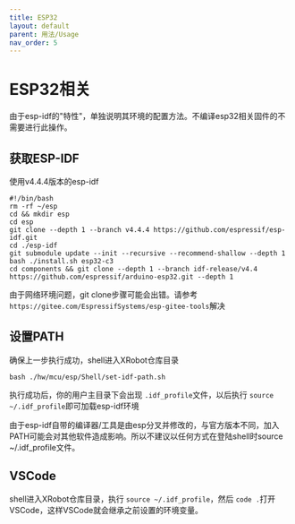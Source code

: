 ```yaml
---
title: ESP32
layout: default
parent: 用法/Usage
nav_order: 5
---
```


# ESP32相关

由于esp-idf的"特性"，单独说明其环境的配置方法。不编译esp32相关固件的不需要进行此操作。

## 获取ESP-IDF

使用v4.4.4版本的esp-idf

```shell
#!/bin/bash
rm -rf ~/esp
cd && mkdir esp
cd esp
git clone --depth 1 --branch v4.4.4 https://github.com/espressif/esp-idf.git
cd ./esp-idf
git submodule update --init --recursive --recommend-shallow --depth 1
bash ./install.sh esp32-c3
cd components && git clone --depth 1 --branch idf-release/v4.4 https://github.com/espressif/arduino-esp32.git --depth 1
```

由于网络环境问题，git clone步骤可能会出错。请参考 `https://gitee.com/EspressifSystems/esp-gitee-tools`解决

## 设置PATH

确保上一步执行成功，shell进入XRobot仓库目录

```shell
bash ./hw/mcu/esp/Shell/set-idf-path.sh
```

执行成功后，你的用户主目录下会出现 `.idf_profile`文件，以后执行 `source ~/.idf_profile`即可加载esp-idf环境

由于esp-idf自带的编译器/工具是由esp分叉并修改的，与官方版本不同，加入PATH可能会对其他软件造成影响。所以不建议以任何方式在登陆shell时source ~/.idf_profile文件。

## VSCode

shell进入XRobot仓库目录，执行 `source ~/.idf_profile`，然后 `code .`打开VSCode，这样VSCode就会继承之前设置的环境变量。
